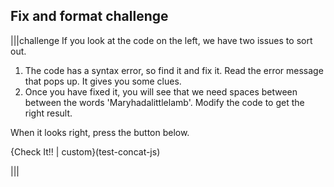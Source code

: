 ## Fix and format challenge
|||challenge
If you look at the code on the left, we have two issues to sort out.

1. The code has a syntax error, so find it and fix it. Read the error message that pops up. It gives you some clues.
1. Once you have fixed it, you will see that we need spaces between between the words 'Maryhadalittlelamb'. Modify the code to get the right result.

When it looks right, press the button below.

{Check It!! | custom}(test-concat-js)

|||